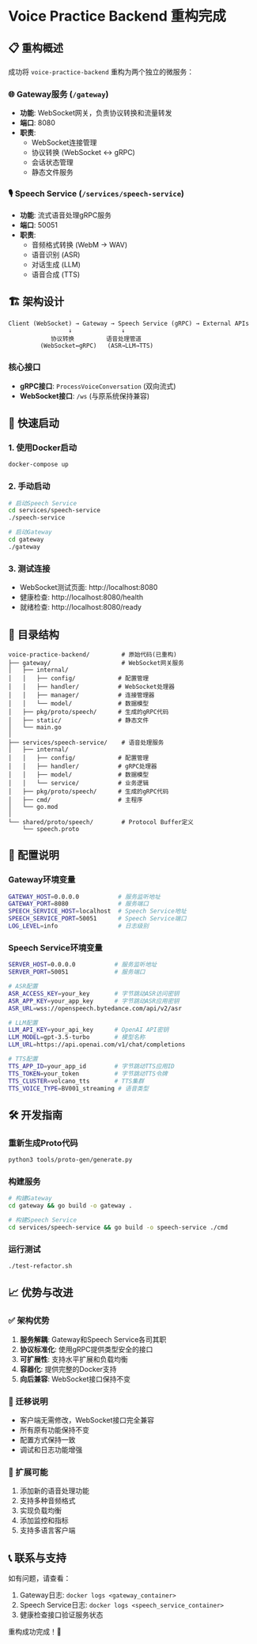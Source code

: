 # Voice Practice Backend 重构完成

## 📋 重构概述

成功将 `voice-practice-backend` 重构为两个独立的微服务：

### 🌐 Gateway服务 (`/gateway`)
- **功能**: WebSocket网关，负责协议转换和流量转发
- **端口**: 8080
- **职责**:
  - WebSocket连接管理
  - 协议转换 (WebSocket ↔ gRPC)
  - 会话状态管理
  - 静态文件服务

### 🎙️ Speech Service (`/services/speech-service`)
- **功能**: 流式语音处理gRPC服务
- **端口**: 50051
- **职责**:
  - 音频格式转换 (WebM → WAV)
  - 语音识别 (ASR)
  - 对话生成 (LLM)
  - 语音合成 (TTS)

## 🏗️ 架构设计

```
Client (WebSocket) → Gateway → Speech Service (gRPC) → External APIs
                 ↓              ↓
            协议转换         语音处理管道
         (WebSocket↔gRPC)   (ASR→LLM→TTS)
```

### 核心接口
- **gRPC接口**: `ProcessVoiceConversation` (双向流式)
- **WebSocket接口**: `/ws` (与原系统保持兼容)

## 🚀 快速启动

### 1. 使用Docker启动
```bash
docker-compose up
```

### 2. 手动启动
```bash
# 启动Speech Service
cd services/speech-service
./speech-service

# 启动Gateway
cd gateway
./gateway
```

### 3. 测试连接
- WebSocket测试页面: http://localhost:8080
- 健康检查: http://localhost:8080/health
- 就绪检查: http://localhost:8080/ready

## 📁 目录结构

```
voice-practice-backend/         # 原始代码(已重构)
├── gateway/                    # WebSocket网关服务
│   ├── internal/
│   │   ├── config/            # 配置管理
│   │   ├── handler/           # WebSocket处理器
│   │   ├── manager/           # 连接管理器
│   │   └── model/             # 数据模型
│   ├── pkg/proto/speech/      # 生成的gRPC代码
│   ├── static/                # 静态文件
│   └── main.go
│
├── services/speech-service/    # 语音处理服务
│   ├── internal/
│   │   ├── config/            # 配置管理
│   │   ├── handler/           # gRPC处理器
│   │   ├── model/             # 数据模型
│   │   └── service/           # 业务逻辑
│   ├── pkg/proto/speech/      # 生成的gRPC代码
│   ├── cmd/                   # 主程序
│   └── go.mod
│
└── shared/proto/speech/        # Protocol Buffer定义
    └── speech.proto
```

## 🔧 配置说明

### Gateway环境变量
```bash
GATEWAY_HOST=0.0.0.0           # 服务监听地址
GATEWAY_PORT=8080              # 服务端口
SPEECH_SERVICE_HOST=localhost  # Speech Service地址
SPEECH_SERVICE_PORT=50051      # Speech Service端口
LOG_LEVEL=info                 # 日志级别
```

### Speech Service环境变量
```bash
SERVER_HOST=0.0.0.0           # 服务监听地址
SERVER_PORT=50051             # 服务端口

# ASR配置
ASR_ACCESS_KEY=your_key       # 字节跳动ASR访问密钥
ASR_APP_KEY=your_app_key      # 字节跳动ASR应用密钥
ASR_URL=wss://openspeech.bytedance.com/api/v2/asr

# LLM配置
LLM_API_KEY=your_api_key      # OpenAI API密钥
LLM_MODEL=gpt-3.5-turbo       # 模型名称
LLM_URL=https://api.openai.com/v1/chat/completions

# TTS配置
TTS_APP_ID=your_app_id        # 字节跳动TTS应用ID
TTS_TOKEN=your_token          # 字节跳动TTS令牌
TTS_CLUSTER=volcano_tts       # TTS集群
TTS_VOICE_TYPE=BV001_streaming # 语音类型
```

## 🛠️ 开发指南

### 重新生成Proto代码
```bash
python3 tools/proto-gen/generate.py
```

### 构建服务
```bash
# 构建Gateway
cd gateway && go build -o gateway .

# 构建Speech Service
cd services/speech-service && go build -o speech-service ./cmd
```

### 运行测试
```bash
./test-refactor.sh
```

## 📈 优势与改进

### ✅ 架构优势
1. **服务解耦**: Gateway和Speech Service各司其职
2. **协议标准化**: 使用gRPC提供类型安全的接口
3. **可扩展性**: 支持水平扩展和负载均衡
4. **容器化**: 提供完整的Docker支持
5. **向后兼容**: WebSocket接口保持不变

### 🔄 迁移说明
- 客户端无需修改，WebSocket接口完全兼容
- 所有原有功能保持不变
- 配置方式保持一致
- 调试和日志功能增强

### 🚀 扩展可能
1. 添加新的语音处理功能
2. 支持多种音频格式
3. 实现负载均衡
4. 添加监控和指标
5. 支持多语言客户端

## 📞 联系与支持

如有问题，请查看：
1. Gateway日志: `docker logs <gateway_container>`
2. Speech Service日志: `docker logs <speech_service_container>`
3. 健康检查接口验证服务状态

重构成功完成！🎉